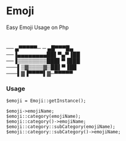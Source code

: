 # Emoji
Easy Emoji Usage on Php  
#

── ▄▀▀▀▀▀─ ─ ▄█▀▀▀█▄  
──▐▄▄▄▄▄▄▄▄██▌▀▄▀▐██  
──▐▒▒▒▒▒▒▒▒███▌▀▐███  
───▌▒▓▒▒▒▒▓▒██▌▀▐██  
───▌▓▐▀▀▀▀▌▓─▀▀▀▀▀  


### Usage
    $emoji = Emoji::getInstance();
    
    $emoji->emojiName;
    $emoji::category(emojiName);
    $emoji::category()->emojiName;
    $emoji::category::subCategory(emojiName);
    $emoji::category::subCategory()->emojiName;
